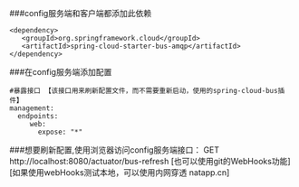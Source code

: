 ###config服务端和客户端都添加此依赖
```
<dependency>
   <groupId>org.springframework.cloud</groupId>
   <artifactId>spring-cloud-starter-bus-amqp</artifactId>
</dependency>
```

###在config服务端添加配置      
```
#暴露接口 【该接口用来刷新配置文件，而不需要重新启动，使用的spring-cloud-bus插件】
management:
  endpoints:
     web:
       expose: "*"
```        
       
###想要刷新配置,使用浏览器访问config服务端接口： 
GET http://localhost:8080/actuator/bus-refresh
[也可以使用git的WebHooks功能]
[如果使用webHooks测试本地，可以使用内网穿透 natapp.cn]
